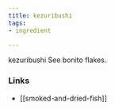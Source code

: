 ```yaml
---
title: kezuribushi
tags:
- ingredient

---
```

kezuribushi See bonito flakes.

### Links

* [[smoked-and-dried-fish]]
